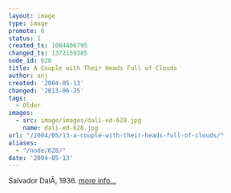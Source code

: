 ```yaml
---
layout: image
type: image
promote: 0
status: 1
created_ts: 1084406795
changed_ts: 1372159385
node_id: 628
title: A Couple with Their Heads Full of Clouds
author: anj
created: '2004-05-13'
changed: '2013-06-25'
tags:
  - Older
images:
  - src: image/images/dali-ed-628.jpg
    name: dali-ed-628.jpg
url: "/2004/05/13-a-couple-with-their-heads-full-of-clouds/"
aliases:
  - "/node/628/"
date: '2004-05-13'
---
```

Salvador DalÃ­, 1936. [more info...](http://www.abcgallery.com/D/dali/dali169.html)
